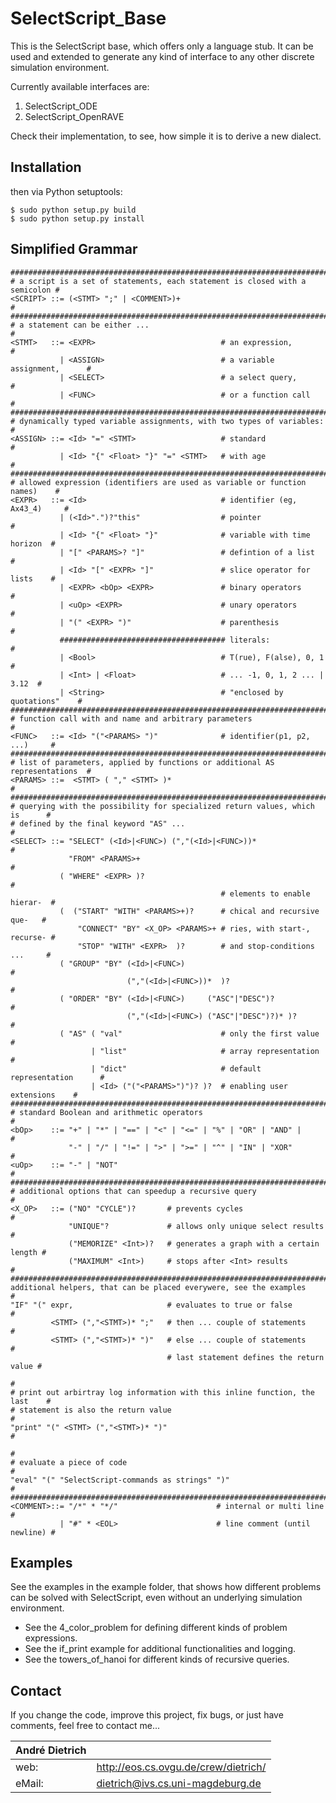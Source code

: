 # SelectScript_Base

This is the SelectScript base, which offers only a language stub. It can be
used and extended to generate any kind of interface to any other discrete
simulation environment.

Currently available interfaces are:

1. SelectScript_ODE
2. SelectScript_OpenRAVE

Check their implementation, to see, how simple it is to derive a new dialect.

## Installation

then via Python setuptools:
```
$ sudo python setup.py build
$ sudo python setup.py install
```
## Simplified Grammar

```
##############################################################################
# a script is a set of statements, each statement is closed with a semicolon #
<SCRIPT> ::= (<STMT> ";" | <COMMENT>)+                                       #
##############################################################################
# a statement can be either ...                                              #
<STMT>   ::= <EXPR>                            # an expression,              #
           | <ASSIGN>                          # a variable assignment,      #
           | <SELECT>                          # a select query,             #
           | <FUNC>                            # or a function call          #
##############################################################################
# dynamically typed variable assignments, with two types of variables:       #
<ASSIGN> ::= <Id> "=" <STMT>                   # standard                    #
           | <Id> "{" <Float> "}" "=" <STMT>   # with age                    #
##############################################################################
# allowed expression (identifiers are used as variable or function names)    #
<EXPR>   ::= <Id>                              # identifier (eg, Ax43_4)     #
           | (<Id>".")?"this"                  # pointer                     #
           | <Id> "{" <Float> "}"              # variable with time horizon  #
           | "[" <PARAMS>? "]"                 # defintion of a list         #
           | <Id> "[" <EXPR> "]"               # slice operator for lists    #
           | <EXPR> <bOp> <EXPR>               # binary operators            #
           | <uOp> <EXPR>                      # unary operators             #
           | "(" <EXPR> ")"                    # parenthesis                 #
           ##################################### literals:                   #
           | <Bool>                            # T(rue), F(alse), 0, 1       #
           | <Int> | <Float>                   # ... -1, 0, 1, 2 ... | 3.12  #
           | <String>                          # "enclosed by quotations"    #
##############################################################################
# function call with and name and arbitrary parameters                       #
<FUNC>   ::= <Id> "("<PARAMS> ")"              # identifier(p1, p2, ...)     #
##############################################################################
# list of parameters, applied by functions or additional AS representations  #
<PARAMS> ::=  <STMT> ( "," <STMT> )*                                         #
##############################################################################
# querying with the possibility for specialized return values, which is      #
# defined by the final keyword "AS" ...                                      #
<SELECT> ::= "SELECT" (<Id>|<FUNC>) (","(<Id>|<FUNC>))*                      #
             "FROM" <PARAMS>+                                                #                    
           ( "WHERE" <EXPR> )?                                               #
                                               # elements to enable hierar-  # 
           (  ("START" "WITH" <PARAMS>+)?      # chical and recursive que-   #
               "CONNECT" "BY" <X_OP> <PARAMS>+ # ries, with start-, recurse- #
               "STOP" "WITH" <EXPR>  )?        # and stop-conditions ...     #
           ( "GROUP" "BY" (<Id>|<FUNC>)                                      #
                          (","(<Id>|<FUNC>))*  )?                            #
           ( "ORDER" "BY" (<Id>|<FUNC>)     ("ASC"|"DESC")?                  #
                          (","(<Id>|<FUNC>) ("ASC"|"DESC")?)* )?             #
           ( "AS" ( "val"                      # only the first value        #
                  | "list"                     # array representation        #
                  | "dict"                     # default representation      #
                  | <Id> ("("<PARAMS>")")? )?  # enabling user extensions    #
##############################################################################
# standard Boolean and arithmetic operators                                  #
<bOp>    ::= "+" | "*" | "==" | "<" | "<=" | "%" | "OR" | "AND" |            #
             "-" | "/" | "!=" | ">" | ">=" | "^" | "IN" | "XOR"              #
<uOp>    ::= "-" | "NOT"                                                     #
##############################################################################
# additional options that can speedup a recursive query                      #
<X_OP>   ::= ("NO" "CYCLE")?       # prevents cycles                         #
             "UNIQUE"?             # allows only unique select results       #
             ("MEMORIZE" <Int>)?   # generates a graph with a certain length #
             ("MAXIMUM" <Int>)     # stops after <Int> results               #
##############################################################################
additional helpers, that can be placed everywere, see the examples           #
"IF" "(" expr,                     # evaluates to true or false              #
         <STMT> (","<STMT>)* ";"   # then ... couple of statements           #
         <STMT> (","<STMT>)* ")"   # else ... couple of statements           #
                                   # last statement defines the return value #
                                                                             #
# print out arbirtray log information with this inline function, the last    #
# statement is also the return value                                         #
"print" "(" <STMT> (","<STMT>)* ")"                                          #
                                                                             #
# evaluate a piece of code                                                   #
"eval" "(" "SelectScript-commands as strings" ")"                            #
##############################################################################
<COMMENT>::= "/*" * "*/"                      # internal or multi line       #
           | "#" * <EOL>                      # line comment (until newline) #
```

## Examples

See the examples in the example folder, that shows how different problems can
be solved with SelectScript, even without an underlying simulation environment.

* See the 4_color_problem for defining different kinds of problem expressions.
* See the if_print example for additional functionalities and logging.
* See the towers_of_hanoi for different kinds of recursive queries. 

## Contact

If you change the code, improve this project, fix bugs, or just have comments,
feel free to contact me...

| André Dietrich |                                           |
| -------------- | ----------------------------------------- |
| web:           | http://eos.cs.ovgu.de/crew/dietrich/      |
| eMail:         | dietrich@ivs.cs.uni-magdeburg.de          |
